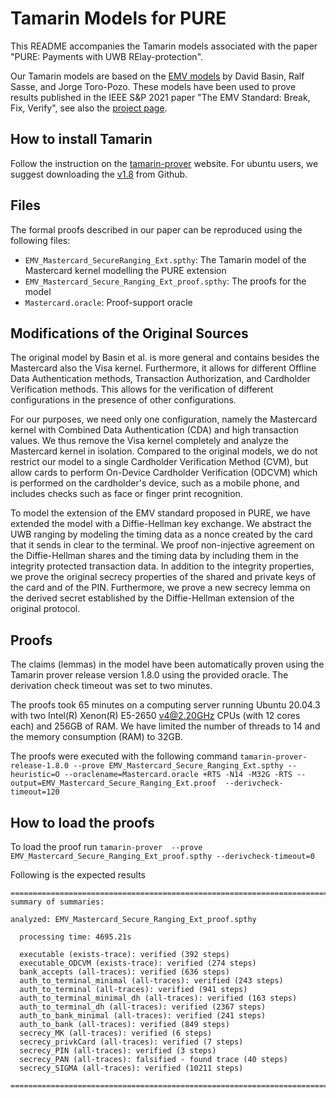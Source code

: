 # Tamarin Models for PURE

This README accompanies the Tamarin models associated with the paper "PURE: Payments with UWB RElay-protection".

Our Tamarin models are based on the [EMV models](https://github.com/EMVrace/EMVerify) by David Basin, Ralf Sasse, and Jorge Toro-Pozo. These models have been used to prove results published in the IEEE S&P 2021 paper "The EMV Standard: Break, Fix, Verify", see also the [project page](https://emvrace.github.io/).

## How to install Tamarin

Follow the instruction on the [tamarin-prover](https://tamarin-prover.com/#installation) website. For ubuntu users, we suggest downloading the [v1.8](https://github.com/tamarin-prover/tamarin-prover/releases/tag/1.8.0) from Github.

## Files

The formal proofs described in our paper can be reproduced using the following files:

- `EMV_Mastercard_SecureRanging_Ext.spthy`: The Tamarin model of the Mastercard kernel modelling the PURE extension
- `EMV_Mastercard_Secure_Ranging_Ext_proof.spthy`: The proofs for the model
- `Mastercard.oracle`: Proof-support oracle

## Modifications of the Original Sources

The original model by Basin et al. is more general and contains besides the Mastercard also the Visa kernel. Furthermore, it allows for different Offline Data Authentication methods, Transaction Authorization, and Cardholder Verification methods. This allows for the verification of different configurations in the presence of other configurations.

For our purposes, we need only one configuration, namely the Mastercard kernel with Combined Data Authentication (CDA) and high transaction values. We thus remove the Visa kernel completely and analyze the Mastercard kernel in isolation.
Compared to the original models, we do not restrict our model to a single Cardholder Verification Method (CVM), but allow cards to perform On-Device Cardholder Verification (ODCVM) which is performed on the cardholder's device, such as a mobile phone, and includes checks such as face or finger print recognition.

To model the extension of the EMV standard proposed in PURE, we have extended the model with a Diffie-Hellman key exchange. 
We abstract the UWB ranging by modeling the timing data as a nonce created by the card that it sends in clear to the terminal.
We proof non-injective agreement on the Diffie-Hellman shares and the timing data by including them in the integrity protected transaction data.
In addition to the integrity properties, we prove the original secrecy properties of the shared and private keys of the card and of the PIN. Furthermore, we prove a new secrecy lemma on the derived secret established by the Diffie-Hellman extension of the original protocol.


## Proofs

The claims (lemmas) in the model have been automatically proven using the Tamarin prover release version 1.8.0 using the provided oracle. The derivation check timeout was set to two minutes.

The proofs took 65 minutes on a computing server running Ubuntu 20.04.3 with two Intel(R) Xenon(R) E5-2650 v4@2.20GHz CPUs (with 12 cores each) and 256GB of RAM. We have limited the number of threads to 14 and the memory consumption (RAM) to 32GB.

The proofs were executed with the following command `tamarin-prover-release-1.8.0 --prove EMV_Mastercard_Secure_Ranging_Ext.spthy --heuristic=O --oraclename=Mastercard.oracle +RTS -N14 -M32G -RTS --output=EMV_Mastercard_Secure_Ranging_Ext.proof  --derivcheck-timeout=120`

## How to load the proofs

To load the proof run `tamarin-prover  --prove EMV_Mastercard_Secure_Ranging_Ext_proof.spthy --derivcheck-timeout=0`

Following is the expected results

```
==============================================================================
summary of summaries:

analyzed: EMV_Mastercard_Secure_Ranging_Ext_proof.spthy

  processing time: 4695.21s

  executable (exists-trace): verified (392 steps)
  executable_ODCVM (exists-trace): verified (274 steps)
  bank_accepts (all-traces): verified (636 steps)
  auth_to_terminal_minimal (all-traces): verified (243 steps)
  auth_to_terminal (all-traces): verified (941 steps)
  auth_to_terminal_minimal_dh (all-traces): verified (163 steps)
  auth_to_terminal_dh (all-traces): verified (2367 steps)
  auth_to_bank_minimal (all-traces): verified (241 steps)
  auth_to_bank (all-traces): verified (849 steps)
  secrecy_MK (all-traces): verified (6 steps)
  secrecy_privkCard (all-traces): verified (7 steps)
  secrecy_PIN (all-traces): verified (3 steps)
  secrecy_PAN (all-traces): falsified - found trace (40 steps)
  secrecy_SIGMA (all-traces): verified (10211 steps)

==============================================================================
```


